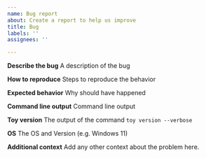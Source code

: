 ```yaml
---
name: Bug report
about: Create a report to help us improve
title: Bug
labels: ''
assignees: ''

---
```


<!--All of these fields are required (exept the last one)-->

**Describe the bug**
A description of the bug

**How to reproduce**
Steps to reproduce the behavior

**Expected behavior**
Why should have happened

**Command line output**
Command line output

**Toy version**
The output of the command `toy version --verbose`

**OS**
The OS and Version (e.g. Windows 11)

**Additional context**
Add any other context about the problem here.

